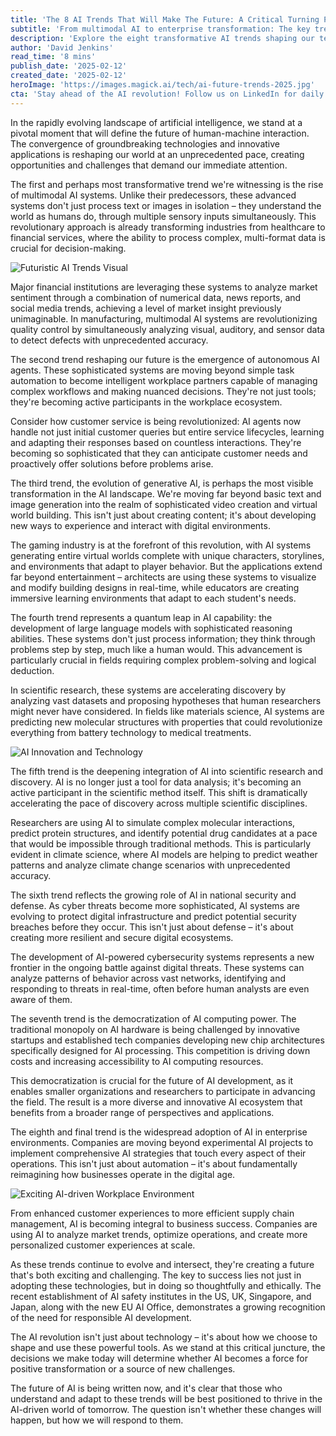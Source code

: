 ```yaml
---
title: 'The 8 AI Trends That Will Make The Future: A Critical Turning Point in Technology'
subtitle: 'From multimodal AI to enterprise transformation: The key trends shaping our AI future'
description: 'Explore the eight transformative AI trends shaping our technological future, from multimodal AI systems revolutionizing industry to the democratization of AI computing power. This comprehensive analysis examines how these interconnected developments are creating new opportunities and challenges across sectors, fundamentally changing how we work, innovate, and interact with technology.'
author: 'David Jenkins'
read_time: '8 mins'
publish_date: '2025-02-12'
created_date: '2025-02-12'
heroImage: 'https://images.magick.ai/tech/ai-future-trends-2025.jpg'
cta: 'Stay ahead of the AI revolution! Follow us on LinkedIn for daily insights into emerging tech trends and expert analysis of the evolving AI landscape.'
---
```


In the rapidly evolving landscape of artificial intelligence, we stand at a pivotal moment that will define the future of human-machine interaction. The convergence of groundbreaking technologies and innovative applications is reshaping our world at an unprecedented pace, creating opportunities and challenges that demand our immediate attention.

The first and perhaps most transformative trend we're witnessing is the rise of multimodal AI systems. Unlike their predecessors, these advanced systems don't just process text or images in isolation – they understand the world as humans do, through multiple sensory inputs simultaneously. This revolutionary approach is already transforming industries from healthcare to financial services, where the ability to process complex, multi-format data is crucial for decision-making.

![Futuristic AI Trends Visual](https://i.magick.ai/PIXE/1739388888848_magick_img.webp)

Major financial institutions are leveraging these systems to analyze market sentiment through a combination of numerical data, news reports, and social media trends, achieving a level of market insight previously unimaginable. In manufacturing, multimodal AI systems are revolutionizing quality control by simultaneously analyzing visual, auditory, and sensor data to detect defects with unprecedented accuracy.

The second trend reshaping our future is the emergence of autonomous AI agents. These sophisticated systems are moving beyond simple task automation to become intelligent workplace partners capable of managing complex workflows and making nuanced decisions. They're not just tools; they're becoming active participants in the workplace ecosystem.

Consider how customer service is being revolutionized: AI agents now handle not just initial customer queries but entire service lifecycles, learning and adapting their responses based on countless interactions. They're becoming so sophisticated that they can anticipate customer needs and proactively offer solutions before problems arise.

The third trend, the evolution of generative AI, is perhaps the most visible transformation in the AI landscape. We're moving far beyond basic text and image generation into the realm of sophisticated video creation and virtual world building. This isn't just about creating content; it's about developing new ways to experience and interact with digital environments.

The gaming industry is at the forefront of this revolution, with AI systems generating entire virtual worlds complete with unique characters, storylines, and environments that adapt to player behavior. But the applications extend far beyond entertainment – architects are using these systems to visualize and modify building designs in real-time, while educators are creating immersive learning environments that adapt to each student's needs.

The fourth trend represents a quantum leap in AI capability: the development of large language models with sophisticated reasoning abilities. These systems don't just process information; they think through problems step by step, much like a human would. This advancement is particularly crucial in fields requiring complex problem-solving and logical deduction.

In scientific research, these systems are accelerating discovery by analyzing vast datasets and proposing hypotheses that human researchers might never have considered. In fields like materials science, AI systems are predicting new molecular structures with properties that could revolutionize everything from battery technology to medical treatments.

![AI Innovation and Technology](https://i.magick.ai/PIXE/1739388888851_magick_img.webp)

The fifth trend is the deepening integration of AI into scientific research and discovery. AI is no longer just a tool for data analysis; it's becoming an active participant in the scientific method itself. This shift is dramatically accelerating the pace of discovery across multiple scientific disciplines.

Researchers are using AI to simulate complex molecular interactions, predict protein structures, and identify potential drug candidates at a pace that would be impossible through traditional methods. This is particularly evident in climate science, where AI models are helping to predict weather patterns and analyze climate change scenarios with unprecedented accuracy.

The sixth trend reflects the growing role of AI in national security and defense. As cyber threats become more sophisticated, AI systems are evolving to protect digital infrastructure and predict potential security breaches before they occur. This isn't just about defense – it's about creating more resilient and secure digital ecosystems.

The development of AI-powered cybersecurity systems represents a new frontier in the ongoing battle against digital threats. These systems can analyze patterns of behavior across vast networks, identifying and responding to threats in real-time, often before human analysts are even aware of them.

The seventh trend is the democratization of AI computing power. The traditional monopoly on AI hardware is being challenged by innovative startups and established tech companies developing new chip architectures specifically designed for AI processing. This competition is driving down costs and increasing accessibility to AI computing resources.

This democratization is crucial for the future of AI development, as it enables smaller organizations and researchers to participate in advancing the field. The result is a more diverse and innovative AI ecosystem that benefits from a broader range of perspectives and applications.

The eighth and final trend is the widespread adoption of AI in enterprise environments. Companies are moving beyond experimental AI projects to implement comprehensive AI strategies that touch every aspect of their operations. This isn't just about automation – it's about fundamentally reimagining how businesses operate in the digital age.

![Exciting AI-driven Workplace Environment](https://i.magick.ai/PIXE/1739388888854_magick_img.webp)

From enhanced customer experiences to more efficient supply chain management, AI is becoming integral to business success. Companies are using AI to analyze market trends, optimize operations, and create more personalized customer experiences at scale.

As these trends continue to evolve and intersect, they're creating a future that's both exciting and challenging. The key to success lies not just in adopting these technologies, but in doing so thoughtfully and ethically. The recent establishment of AI safety institutes in the US, UK, Singapore, and Japan, along with the new EU AI Office, demonstrates a growing recognition of the need for responsible AI development.

The AI revolution isn't just about technology – it's about how we choose to shape and use these powerful tools. As we stand at this critical juncture, the decisions we make today will determine whether AI becomes a force for positive transformation or a source of new challenges.

The future of AI is being written now, and it's clear that those who understand and adapt to these trends will be best positioned to thrive in the AI-driven world of tomorrow. The question isn't whether these changes will happen, but how we will respond to them.